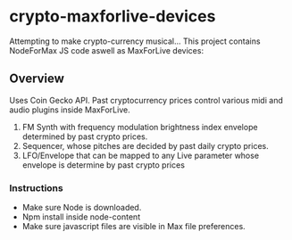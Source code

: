 # crypto-maxforlive-devices
Attempting to make crypto-currency musical...
This project contains NodeForMax JS code aswell as MaxForLive devices:
 
## Overview
Uses Coin Gecko API. Past cryptocurrency prices control various midi and audio plugins inside MaxForLive. 

1.  FM Synth with frequency modulation brightness index envelope determined by past crypto prices.
2. Sequencer, whose pitches are decided by past daily crypto prices. 
3. LFO/Envelope that can be mapped to any Live parameter whose envelope is determine by past crypto prices
### Instructions
- Make sure Node is downloaded.
- Npm install inside node-content
- Make sure javascript files are visible in Max file preferences. 


